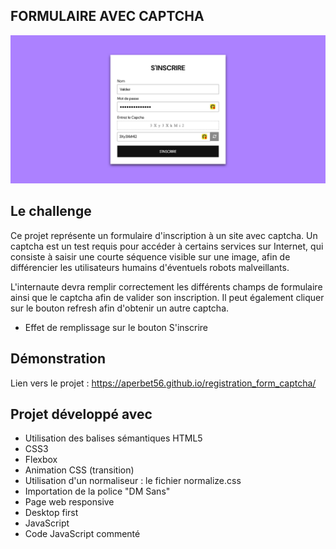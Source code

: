 ## FORMULAIRE AVEC CAPTCHA

![Design preview for the project](./img/preview.png)

## Le challenge

Ce projet représente un formulaire d'inscription à un site avec captcha. Un captcha est un test requis pour accéder à certains services sur Internet, qui consiste à saisir une courte séquence visible sur une image, afin de différencier les utilisateurs humains d'éventuels robots malveillants.

L'internaute devra remplir correctement les différents champs de formulaire ainsi que le captcha afin de valider son inscription. Il peut également cliquer sur le bouton refresh afin d'obtenir un autre captcha.

- Effet de remplissage sur le bouton S'inscrire

## Démonstration

Lien vers le projet : https://aperbet56.github.io/registration_form_captcha/

## Projet développé avec

- Utilisation des balises sémantiques HTML5
- CSS3
- Flexbox
- Animation CSS (transition)
- Utilisation d'un normaliseur : le fichier normalize.css
- Importation de la police "DM Sans"
- Page web responsive
- Desktop first
- JavaScript
- Code JavaScript commenté
